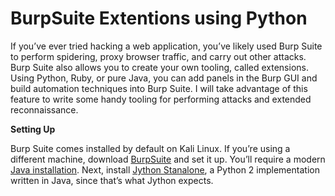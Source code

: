 # BurpSuite Extentions using Python

If you’ve ever tried hacking a web application, you’ve likely used Burp Suite to perform spidering, proxy browser traffic, and carry out other attacks. Burp Suite also allows you to create your own tooling, called extensions. Using Python, Ruby, or pure Java, you can add panels in the Burp GUI and build automation techniques into Burp Suite. I will take advantage of this feature to write some handy tooling for performing attacks and extended reconnaissance.

**Setting Up**

Burp Suite comes installed by default on Kali Linux. If you’re using a different machine, download [BurpSuite](https://portswigger.net/) and set it up. You’ll require a modern [Java installation](https://adoptopenjdk.net/). Next, install [Jython Stanalone](https://www.jython.org/), a Python 2 implementation written in Java, since that’s what Jython expects.

